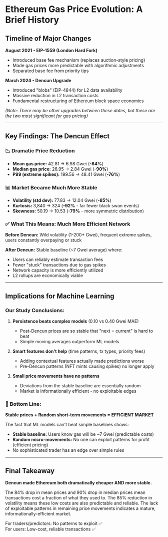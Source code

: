 # Ethereum Gas Price Evolution: A Brief History

## Timeline of Major Changes

**August 2021 - EIP-1559 (London Hard Fork)**
- Introduced base fee mechanism (replaces auction-style pricing)
- Made gas prices more predictable with algorithmic adjustments
- Separated base fee from priority tips

**March 2024 - Dencun Upgrade**
- Introduced "blobs" (EIP-4844) for L2 data availability
- Massive reduction in L2 transaction costs
- Fundamental restructuring of Ethereum block space economics

*(Note: There may be other upgrades between these dates, but these are the two most significant for gas pricing)*

---

## Key Findings: The Dencun Effect

### 📉 Dramatic Price Reduction
- **Mean gas price:** 42.81 → 6.98 Gwei (**-84%**)
- **Median gas price:** 26.95 → 2.84 Gwei (**-90%**)
- **P99 (extreme spikes):** 199.56 → 48.41 Gwei (**-76%**)

### 📊 Market Became Much More Stable
- **Volatility (std dev):** 77.83 → 12.04 Gwei (**-85%**)
- **Kurtosis:** 3,840 → 324 (**-92%** - far fewer black swan events)
- **Skewness:** 50.19 → 10.53 (**-79%** - more symmetric distribution)

### ✅ What This Means: **Much More Efficient Network**

**Before Dencun:** Wild volatility (1-200+ Gwei), frequent extreme spikes, users constantly overpaying or stuck

**After Dencun:** Stable baseline (~7 Gwei average) where:
- Users can reliably estimate transaction fees
- Fewer "stuck" transactions due to gas spikes
- Network capacity is more efficiently utilized
- L2 rollups are economically viable

---

## Implications for Machine Learning

### Our Study Conclusions:

1. **Persistence beats complex models** (0.10 vs 0.40 Gwei MAE)
   - Post-Dencun prices are so stable that "next = current" is hard to beat
   - Simple moving averages outperform ML models

2. **Smart features don't help** (time patterns, tx types, priority fees)
   - Adding contextual features actually made predictions worse
   - Pre-Dencun patterns (NFT mints causing spikes) no longer apply

3. **Small price movements have no patterns**
   - Deviations from the stable baseline are essentially random
   - Market is informationally efficient - no exploitable edges

### 🎯 Bottom Line:

**Stable prices + Random short-term movements = EFFICIENT MARKET**

The fact that ML models can't beat simple baselines shows:
- **Stable baseline:** Users know gas will be ~7 Gwei (predictable costs)
- **Random micro-movements:** No one can exploit patterns for profit (efficient pricing)
- No sophisticated trader has an edge over simple rules

---

## Final Takeaway

**Dencun made Ethereum both dramatically cheaper AND more stable.** 

The 84% drop in mean prices and 90% drop in median prices mean transactions cost a fraction of what they used to. The 85% reduction in volatility means these low costs are also predictable and reliable. The lack of exploitable patterns in remaining price movements indicates a mature, informationally-efficient market.

For traders/predictors: No patterns to exploit ✅  
For users: Low-cost, reliable transactions ✅
